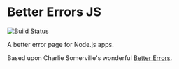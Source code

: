Better Errors JS
================

[![Build Status](https://travis-ci.org/lpil/better_errors.js.svg?branch=master)](https://travis-ci.org/lpil/better_errors.js)

A better error page for Node.js apps.

Based upon Charlie Somerville's wonderful [Better Errors][better-errors-rb].

[better-errors-rb]: https://github.com/charliesome/better_errors
